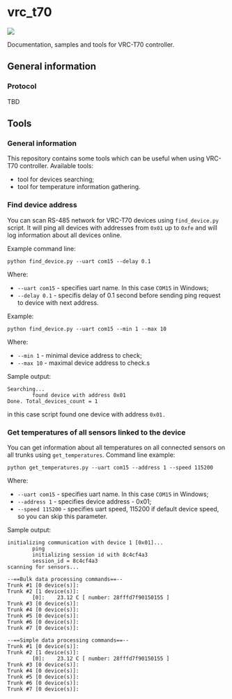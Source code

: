 # vrc_t70

![](https://travis-ci.org/JFF-Bohdan/vrc_t70)
	
Documentation, samples and tools for VRC-T70 controller.

## General information

### Protocol
TBD


## Tools

### General information

This repository contains some tools which can be useful when using VRC-T70 controller. Available tools:

* tool for devices searching;
* tool for temperature information gathering.

### Find device address

You can scan RS-485 network for VRC-T70 devices using `find_device.py` script. It will ping all devices with addresses from `0x01` up to `0xfe` and will log information about all devices online.

Example command line:

`python find_device.py --uart com15 --delay 0.1`

Where:

* `--uart com15` - specifies uart name. In this case `COM15` in Windows;
* `--delay 0.1` - specifis delay of 0.1 second before sending ping request to device with next address.

Example:

`python find_device.py --uart com15 --min 1 --max 10`

Where:
* `--min 1` - minimal device address to check;
* `--max 10` - maximal device address to check.s

Sample output:

```
Searching...
        found device with address 0x01
Done. Total_devices_count = 1
```

in this case script found one device with address `0x01.`


### Get temperatures of all sensors linked to the device

You can get information about all temperatures on all connected sensors on all trunks using `get_temperatures`. Command line example:

`python get_temperatures.py --uart com15 --address 1 --speed 115200`

Where:

* `--uart com15` - specifies uart name. In this case `COM15` in Windows;
* `--address 1` - specifies device address - 0x01;
* `--speed 115200` - specifies uart speed, 115200 if default device speed, so you can skip this parameter.


Sample output:

```
initializing communication with device 1 [0x01]...
        ping
        initializing session id with 8c4cf4a3
        session_id = 8c4cf4a3
scanning for sensors...

--==Bulk data processing commands==--
Trunk #1 [0 device(s)]:
Trunk #2 [1 device(s)]:
        [0]:    23.12 C [ number: 28fffd7f90150155 ]
Trunk #3 [0 device(s)]:
Trunk #4 [0 device(s)]:
Trunk #5 [0 device(s)]:
Trunk #6 [0 device(s)]:
Trunk #7 [0 device(s)]:

--==Simple data processing commands==--
Trunk #1 [0 device(s)]:
Trunk #2 [1 device(s)]:
        [0]:    23.12 C [ number: 28fffd7f90150155 ]
Trunk #3 [0 device(s)]:
Trunk #4 [0 device(s)]:
Trunk #5 [0 device(s)]:
Trunk #6 [0 device(s)]:
Trunk #7 [0 device(s)]:
```